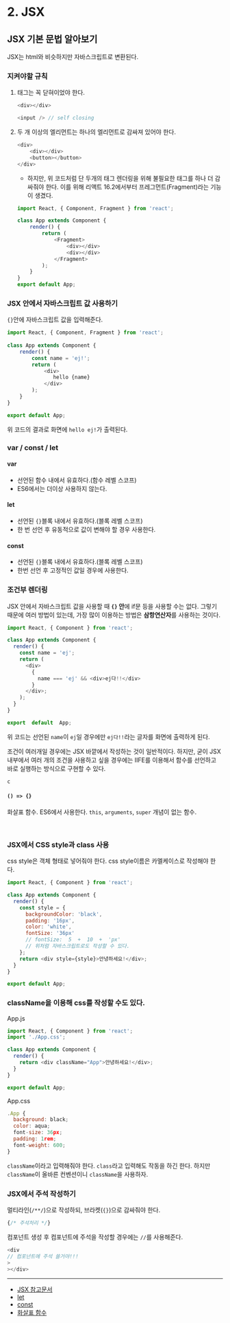 # 2. JSX
## JSX 기본 문법 알아보기
JSX는 html와 비슷하지만 자바스크립트로 변환된다. 

### 지켜야할 규칙
1. 태그는 꼭 닫혀이었야 한다.
	```javascript
	<div></div>
	
	<input /> // self closing
	```
2.  두 개 이상의 엘리먼트는 하나의 엘리먼트로 감싸져 있어야 한다.
	```javascript
	<div>
		<div></div>
		<button></button>
	</div>
	```
	- 하지만, 위 코드처럼 단 두개의 태그 렌더링을 위해 불필요한 태그를 하나 더 감싸줘야 한다. 이를 위해 리액트 16.2에서부터 프레그먼트(Fragment)라는 기능이 생겼다.
	```javascript
	import React, { Component, Fragment } from 'react';
	
	class App extends Component {
		render() {
			return (
				<Fragment>
					<div></div>
					<div></div>
				</Fragment>
			);
		}
	}	
	export default App;
	```

### JSX 안에서 자바스크립트 값 사용하기
`{}`안에 자바스크립트 값을 입력해준다.
```javascript
import React, { Component, Fragment } from 'react';
	
class App extends Component {
	render() {
		const name = 'ej!';
		return (
			<div>
			   hello {name}
			</div>
		);
	}
}

export default App;
```
위 코드의 결과로 화면에 `hello ej!`가 출력된다.


### var  / const / let
#### var
 - 선언된 함수 내에서 유효하다.(함수 레벨 스코프)
 - ES6에서는 더이상 사용하지 않는다.

#### let
- 선언된 `{}`블록 내에서 유효하다.(블록 레벨 스코프)
- 한 번 선언 후 유동적으로 값이 변해야 할 경우 사용한다.

#### const
- 선언된 `{}`블록 내에서 유효하다.(블록 레벨 스코프)
- 한번 선언 후 고정적인 값일 경우에 사용한다.

### 조건부 렌더링
JSX 안에서 자바스크립트 값을 사용할 때 **`{}` 안**에 if문 등을 사용할 수는 없다. 그렇기 때문에 여러 방법이 있는데, 가장 많이 이용하는 방법은 **삼항연산자**를 사용하는 것이다.
```javascript
import React, { Component } from 'react';

class App extends Component {
  render() {
    const name = 'ej';
    return ( 
      <div>
        {
          name === 'ej' && <div>ej다!!</div>
        }
      </div>;
    );
  }
}

export  default  App;
```
위 코드는 선언된 `name`이 `ej`일 경우에만 `ej다!!`라는 글자를 화면에 출력하게 된다.


조건이 여러개일 경우에는 JSX 바깥에서 작성하는 것이 일반적이다.
하지만, 굳이 JSX 내부에서 여러 개의 조건을 사용하고 싶을 경우에는 IIFE를 이용해서 함수를 선언하고 바로 실행하는 방식으로 구현할 수 있다.
```javascript
c
```


#### `() => {}`
화살표 함수. ES6에서 사용한다.
`this`, `arguments`, `super` 개념이 없는 함수.

<br/>

### JSX에서 CSS style과 class 사용
css style은 객체 형태로 넣어줘야 한다.
css style이름은 카멜케이스로 작성해야 한다.
```javascript
import React, { Component } from 'react';

class App extends Component {
  render() {
    const style = {
      backgroundColor: 'black',
      padding: '16px',
      color: 'white',
      fontSize: '36px'
      // fontSize:  5  +  10  +  'px'
      // 위처럼 자바스크립트로도 작성할 수 있다.
    };
    return <div style={style}>안녕하세요!</div>;
  }
}

export default App;
```

### className을 이용해 css를 작성할 수도 있다.
App.js
```javascript
import React, { Component } from 'react';
import './App.css';

class App extends Component {
  render() {
    return <div className="App">안녕하세요!</div>;
  }
}

export default App;

```
App.css
```javascript
.App {
  background: black;
  color: aqua;
  font-size: 36px;
  padding: 1rem;
  font-weight: 600;
}

```

`className`이라고 입력해줘야 한다.
`class`라고 입력해도 작동을 하긴 한다. 하지만 `className`이 올바른 컨벤션이니 `className`을 사용하자.

### JSX에서 주석 작성하기
멀티라인(`/**/`)으로 작성하되, 브라켓(`{}`)으로 감싸줘야 한다.
```javascript
{/* 주석처리 */}
```
컴포넌트 생성 후 컴포넌트에 주석을 작성할 경우에는 `//`를 사용해준다.
```javascript
<div
// 컴포넌트에 주석 쓸거야!!!
>
></div>
```



***
- [JSX 참고문서](https://react-anyone.vlpt.us/03.html)  
- [let](https://developer.mozilla.org/ko/docs/Web/JavaScript/Reference/Statements/let) 
- [const](https://developer.mozilla.org/ko/docs/Web/JavaScript/Reference/Statements/const)  
- [화살표 함수](https://developer.mozilla.org/ko/docs/Web/JavaScript/Reference/Functions/%EC%95%A0%EB%A1%9C%EC%9A%B0_%ED%8E%91%EC%85%98)






